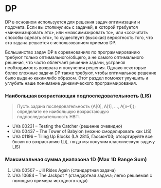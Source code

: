 # DP
DP в основном используется для решения задач оптимизации и подсчета. Если вы столкнулись с задачей, в которой требуется «минимизировать это», или «максимизировать то», или «сосчитать способы сделать это», то существует (высокая) вероятность того, что эта задача решается с использованием приемов DP.

  Большинство задач DP в соревнованиях по программированию 
требуют только оптимального/общего, а не самого оптимального решения, что часто облегчает решение задачи, устраняя необходимость возврата и получения решения. Однако некоторые более сложные задачи DP также требуют, чтобы оптимальное решение было выдано какимлибо образом. Этот раздел поможет улучшить и углубить наше понимание динамического программирования.

### Наибольшая возрастающая подпоследовательность (LIS)
>Пусть задана последовательность {A[0], A[1], ..., A[n–1]}; определите ее наибольшую возрастающую подпоследовательность НВП.

* UVa 00231 – Testing the Catcher (решение очевидно)
* UVa 00437 – The Tower of Babylon (можно смоделировать как LIS)
* UVa 01196 – Tiling Up Blocks (LA 2815, Гаосюн’03; отсортируйте все
блоки по возрастанию L[i], тогда мы получим классическую задачу
LIS)

### Максимальная сумма диапазона 1D (Max 1D Range Sum)
1. UVa 00507 – Jill Rides Again (стандартная задача)
2. UVa 10684 – The Jackpot * (стандартная задача; легко решаемая с помощью примера исходного кода)


